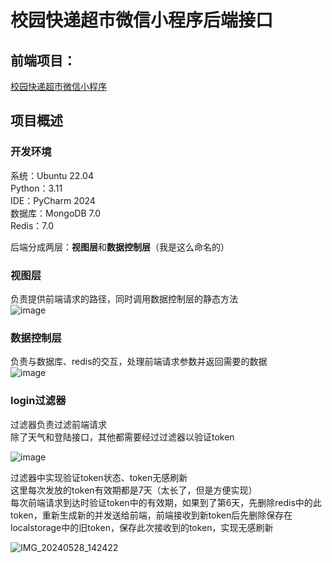 # 校园快递超市微信小程序后端接口
## 前端项目：
[校园快递超市微信小程序](https://github.com/ranjingya/miniprogram_express)  

## 项目概述  

### 开发环境  
系统：Ubuntu 22.04  
Python：3.11  
IDE：PyCharm 2024  
数据库：MongoDB 7.0  
Redis：7.0
  
后端分成两层：**视图层**和**数据控制层**（我是这么命名的）  

### 视图层  
负责提供前端请求的路径，同时调用数据控制层的静态方法  
![image](https://github.com/ranjingya/miniprogram_express_backend/assets/109840550/c912a756-01df-44c8-8e4b-9c959ca44b31)

### 数据控制层  
负责与数据库、redis的交互，处理前端请求参数并返回需要的数据  
![image](https://github.com/ranjingya/miniprogram_express_backend/assets/109840550/91242ea6-4c9a-48db-a1ff-3397df0fdfc5)  

### login过滤器  
过滤器负责过滤前端请求  
除了天气和登陆接口，其他都需要经过过滤器以验证token  

![image](https://github.com/ranjingya/miniprogram_express_backend/assets/109840550/2ac1c0b3-8f69-4509-a8d8-365809953345)  

过滤器中实现验证token状态、token无感刷新  
这里每次发放的token有效期都是7天（太长了，但是方便实现）  
每次前端请求到达时验证token中的有效期，如果到了第6天，先删除redis中的此token，重新生成新的并发送给前端，前端接收到新token后先删除保存在localstorage中的旧token，保存此次接收到的token，实现无感刷新  

![IMG_20240528_142422](https://github.com/ranjingya/miniprogram_express_backend/assets/109840550/9bc79e4a-9c0a-480a-b6ca-6f6fb25672a7)
